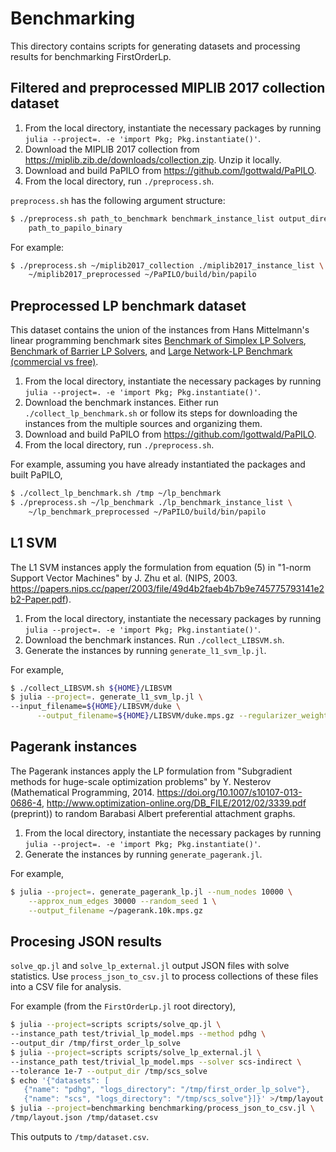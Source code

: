 # Benchmarking

This directory contains scripts for generating datasets and processing results
for benchmarking FirstOrderLp.

## Filtered and preprocessed MIPLIB 2017 collection dataset

1. From the local directory, instantiate the necessary packages by running
   `julia --project=. -e 'import Pkg; Pkg.instantiate()'`.
2. Download the MIPLIB 2017 collection from
   https://miplib.zib.de/downloads/collection.zip. Unzip it locally.
3. Download and build PaPILO from https://github.com/lgottwald/PaPILO.
4. From the local directory, run `./preprocess.sh`.

`preprocess.sh` has the following argument structure:

```sh
$ ./preprocess.sh path_to_benchmark benchmark_instance_list output_directory \
    path_to_papilo_binary
```

For example:

```sh
$ ./preprocess.sh ~/miplib2017_collection ./miplib2017_instance_list \
    ~/miplib2017_preprocessed ~/PaPILO/build/bin/papilo
```

## Preprocessed LP benchmark dataset

This dataset contains the union of the instances from Hans Mittelmann's
linear programming benchmark sites
[Benchmark of Simplex LP Solvers](http://plato.asu.edu/ftp/lpsimp.html),
[Benchmark of Barrier LP Solvers](http://plato.asu.edu/ftp/lpbar.html), and
[Large Network-LP Benchmark (commercial vs
 free)](http://plato.asu.edu/ftp/network.html).

1. From the local directory, instantiate the necessary packages by running
   `julia --project=. -e 'import Pkg; Pkg.instantiate()'`.
2. Download the benchmark instances. Either run
   `./collect_lp_benchmark.sh` or follow its steps for downloading the
   instances from the multiple sources and organizing them.
3. Download and build PaPILO from https://github.com/lgottwald/PaPILO.
4. From the local directory, run `./preprocess.sh`.

For example, assuming you have already instantiated the packages and built
PaPILO,

```sh
$ ./collect_lp_benchmark.sh /tmp ~/lp_benchmark
$ ./preprocess.sh ~/lp_benchmark ./lp_benchmark_instance_list \
    ~/lp_benchmark_preprocessed ~/PaPILO/build/bin/papilo
```

## L1 SVM

The L1 SVM instances apply the formulation from equation (5) in "1-norm Support
Vector Machines" by J. Zhu et al. (NIPS, 2003.
https://papers.nips.cc/paper/2003/file/49d4b2faeb4b7b9e745775793141e2b2-Paper.pdf).

1. From the local directory, instantiate the necessary packages by running
   `julia --project=. -e 'import Pkg; Pkg.instantiate()'`.
2. Download the benchmark instances. Run
   `./collect_LIBSVM.sh`.
3. Generate the instances by running `generate_l1_svm_lp.jl`.

For example,

```sh
$ ./collect_LIBSVM.sh ${HOME}/LIBSVM
$ julia --project=. generate_l1_svm_lp.jl \
--input_filename=${HOME}/LIBSVM/duke \
	  --output_filename=${HOME}/LIBSVM/duke.mps.gz --regularizer_weight=1.0
```

## Pagerank instances

The Pagerank instances apply the LP formulation from "Subgradient methods for
huge-scale optimization problems" by Y. Nesterov (Mathematical Programming,
2014. https://doi.org/10.1007/s10107-013-0686-4,
http://www.optimization-online.org/DB_FILE/2012/02/3339.pdf (preprint)) to
random Barabasi Albert preferential attachment graphs.

1. From the local directory, instantiate the necessary packages by running
   `julia --project=. -e 'import Pkg; Pkg.instantiate()'`.
2. Generate the instances by running `generate_pagerank.jl`.

For example,

```sh
$ julia --project=. generate_pagerank_lp.jl --num_nodes 10000 \
    --approx_num_edges 30000 --random_seed 1 \
    --output_filename ~/pagerank.10k.mps.gz
```
## Procesing JSON results

`solve_qp.jl` and `solve_lp_external.jl` output JSON files with solve
statistics. Use `process_json_to_csv.jl` to process collections of these files
into a CSV file for analysis.

For example (from the `FirstOrderLp.jl` root directory),

```sh
$ julia --project=scripts scripts/solve_qp.jl \
--instance_path test/trivial_lp_model.mps --method pdhg \
--output_dir /tmp/first_order_lp_solve
$ julia --project=scripts scripts/solve_lp_external.jl \
--instance_path test/trivial_lp_model.mps --solver scs-indirect \
--tolerance 1e-7 --output_dir /tmp/scs_solve
$ echo '{"datasets": [
   {"name": "pdhg", "logs_directory": "/tmp/first_order_lp_solve"},
   {"name": "scs", "logs_directory": "/tmp/scs_solve"}]}' >/tmp/layout.json
$ julia --project=benchmarking benchmarking/process_json_to_csv.jl \
/tmp/layout.json /tmp/dataset.csv
```

This outputs to `/tmp/dataset.csv`.
